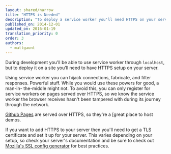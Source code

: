 ```yaml
---
layout: shared/narrow
title: "HTTPS is Needed"
description: "To deploy a service worker you'll need HTTPS on your server."
published_on: 2014-12-01
updated_on: 2016-01-19
translation_priority: 0
order: 3
authors:
  - mattgaunt
---
```


During development you'll be able to use service worker through `localhost`, but
to deploy it on a site you'll need to have HTTPS setup on your server.

Using service worker you can hijack connections, fabricate, and filter
responses. Powerful stuff. While you would use these powers for good, a man-in-
the-middle might not. To avoid this, you can only register for service workers
on pages served over HTTPS, so we know the service worker the browser receives
hasn't been tampered with during its journey through the network.

[Github Pages](https://pages.github.com/) are served over HTTPS, so they're a
[great place to host demos.

If you want to add HTTPS to your server then you'll need to get a TLS 
certificate and set it up for your server. This varies depending on your setup, 
so check your server's documentation and be sure to check out 
[Mozilla's SSL config generator](https://mozilla.github.io/server-side-tls/ssl-config-generator/) 
for best practices.